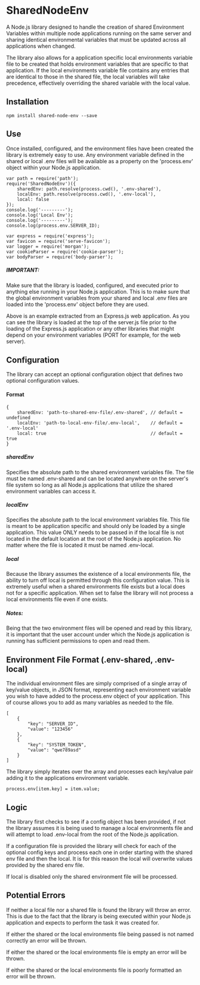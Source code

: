 # SharedNodeEnv
A Node.js library designed to handle the creation of shared Environment Variables within multiple node applications 
running on the same server and sharing identical environmental variables that must be updated across all applications 
when changed. 

The library also allows for a application specific local environments variable file to be created that holds
environment variables that are specific to that application. If the local environments variable file contains any
entries that are identical to those in the shared file, the local variables will take precedence, effectively overriding
the shared variable with the local value.
 
## Installation

    npm install shared-node-env --save
    
## Use
Once installed, configured, and the environment files have been created the library is extremely easy to use.
Any environment variable defined in the shared or local .env files will be available as a property on the 'process.env'
object within your Node.js application. 

    var path = require('path');
    require('SharedNodeEnv')({
        sharedEnv: path.resolve(process.cwd(), '.env-shared'),
        localEnv: path.resolve(process.cwd(), '.env-local'),
        local: false
    });
    console.log('---------');
    console.log('Local Env');
    console.log('---------');
    console.log(process.env.SERVER_ID);
    
    var express = require('express');
    var favicon = require('serve-favicon');
    var logger = require('morgan');
    var cookieParser = require('cookie-parser');
    var bodyParser = require('body-parser');
    
##### IMPORTANT:
Make sure that the library is loaded, configured, and executed prior to anything else running in your Node.js application. 
This is to make sure that the global environment variables from your shared and local .env files are loaded into 
the 'process.env' object before they are used. 

Above is an example extracted from an Express.js web application. As you can see the library is loaded at the top of
the server.js file prior to the loading of the Express.js application or any other libraries that might depend on your
environment variables (PORT for example, for the web server).
    
    
## Configuration
The library can accept an optional configuration object that defines two optional configuration values.

#### Format

    {
        sharedEnv: 'path-to-shared-env-file/.env-shared', // default = undefined
        localEnv: 'path-to-local-env-file/.env-local',    // default = '.env-local'
        local: true                                       // default = true
    }
    
##### sharedEnv
Specifies the absolute path to the shared environment variables file.
The file must be named .env-shared and can be located anywhere on the server's file system so long as all Node.js applications
that utilize the shared environment variables can access it.
    
##### localEnv  
Specifies the absolute path to the local environment variables file. This file is meant to be application specific and 
should only be loaded by a single application. This value ONLY needs to be passed in if the local file is not located in the 
default location at the root of the Node.js application. No matter where the file is located it must be named .env-local.

##### local
Because the library assumes the existence of a local environments file, the ability to turn off local is permitted through
this configuration value. This is extremely useful when a shared environments file exists but a local does not for a 
specific application. When set to false the library will not process a local environments file even if one exists.

##### Notes:
Being that the two environment files will be opened and read by this library, it is important that the user account under
which the Node.js application is running has sufficient permissions to open and read them.

## Environment File Format (.env-shared, .env-local)
The individual environment files are simply comprised of a single array of key/value objects, in JSON format, 
representing each environment variable you wish to have added to the process.env object of your application. 
This of course allows you to add as many variables as needed to the file.
    
    [
        {
            "key": "SERVER_ID",
            "value": "123456"
        },
        {
            "key": "SYSTEM_TOKEN",
            "value": "qwe789asd"
        }
    ]
    
The library simply iterates over the array and processes each key/value pair adding it to the applications environment variable. 

    process.env[item.key] = item.value;

## Logic
The library first checks to see if a config object has been provided, if not the library assumes it is being used to 
manage a local environments file and will attempt to load .env-local from the root of the Node.js application.

If a configuration file is provided the library will check for each of the optional config keys and process each one in 
order starting with the shared env file and then the local. It is for this reason the local will overwrite values 
provided by the shared env file.

If local is disabled only the shared environment file will be processed.
    
## Potential Errors
If neither a local file nor a shared file is found the library will throw an error. This is due to the fact that the 
library is being executed within your Node.js application and expects to perform the task it was created for.

If either the shared or the local environments file being passed is not named correctly an error will be thrown.

If either the shared or the local environments file is empty an error will be thrown.

If either the shared or the local environments file is poorly formatted an error will be thrown.
